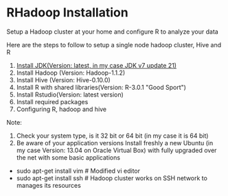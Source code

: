 RHadoop Installation
=====================

Setup a Hadoop cluster at your home and configure R to analyze your data

Here are the steps to follow to setup a single node hadoop cluster, Hive and R

1.	[Install JDK(Version: latest, in my case JDK v7 update 21)](Javainstall.md)
2.	Install Hadoop (Version: Hadoop-1.1.2)
3.	Install Hive (Version: Hive-0.10.0)
4.	Install R with shared libraries(Version: R-3.0.1 "Good Sport")
5.	Install Rstudio(Version: latest version)
6.	Install required packages
7.	Configuring R, hadoop and hive

Note: 
1. Check your system type, is it 32 bit or 64 bit (in my case it is 64 bit)
2. Be aware of your application versions
Install freshly a new Ubuntu (in my case Version: 13.04 on Oracle Virtual Box) with fully upgraded over the net with some basic applications 
  * sudo apt-get install vim # Modified vi editor
  * sudo apt-get install ssh # Hadoop cluster works on SSH network to manages its resources
